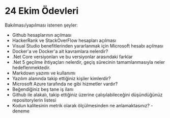 # 24 Ekim Ödevleri
Bakılması/yapılması istenen şeyler:

- Github hesaplarının açılması   
- HackerRank ve StackOverFlow hesapları açılması 
- Visual Studio benefitlerinden yararlanmak için Microsoft hesabı açılması
- Docker'a ve Docker'a ait kavramlara nelerdir?
- .Net Core versiyonları ve bu versiyonlar arasındaki farklar
- .Net 5 geçilme ihtiyaçları nelerdir, geçiş sürecinin tamamlanmasıyla neler hedeflenmektedir.
- Markdown yazımı ve kullanımı 
- Yazılım alanında takip ettiğiniz kişiler kimlerdir?
- Microsoft Azure tarafında ne gibi hizmetler vardır?
- Beğendiğiniz beş tane iş ilanı 
- Github ile alakalı, takip ettiğiniz üzerine çalışılabileceğini düşündüğünüz repositorylerin listesi
- Kodun kalitesinin metrik olarak ölçülmesinden ne anlamaktasınız?
-deneme




